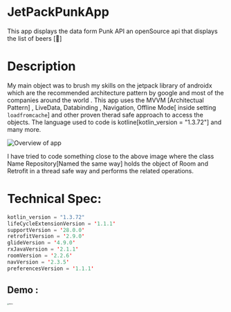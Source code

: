 # JetPackPunkApp


This app displays the data form Punk API an openSource api that displays the list of beers [:beers:]

# Description

My main object was to brush my skills on the jetpack library of androidx which are the recommended architecture pattern by google and most of the companies around the world . This app uses the MVVM [Architectual Pattern] , LiveData, Databinding , Navigation, Offline Mode[ inside setting `loadfromcache`]  and other proven therad safe approach to access the objects. The language used to code is kotline[kotlin_version = "1.3.72"] and many more.


![Overview of app](https://developer.android.com/topic/libraries/architecture/images/final-architecture.png)



I have tried to code something close to the above image where the class Name Repository[Named the same way] holds the object of Room and Retrofit in a thread safe way and performs the related operations.



# Technical Spec:

```Kotlin
kotlin_version = "1.3.72"
lifeCycleExtensionVersion = '1.1.1'
supportVersion = '28.0.0'
retrofitVersion = '2.9.0'
glideVersion = '4.9.0'
rxJavaVersion = '2.1.1'
roomVersion = '2.2.6'
navVersion = '2.3.5'
preferencesVersion = '1.1.1'
```




## Demo :



<img src="https://user-images.githubusercontent.com/18009630/116792737-d347af80-aac2-11eb-954b-bb2fc97adffd.gif" alt="demo" style="zoom:25%;" />
